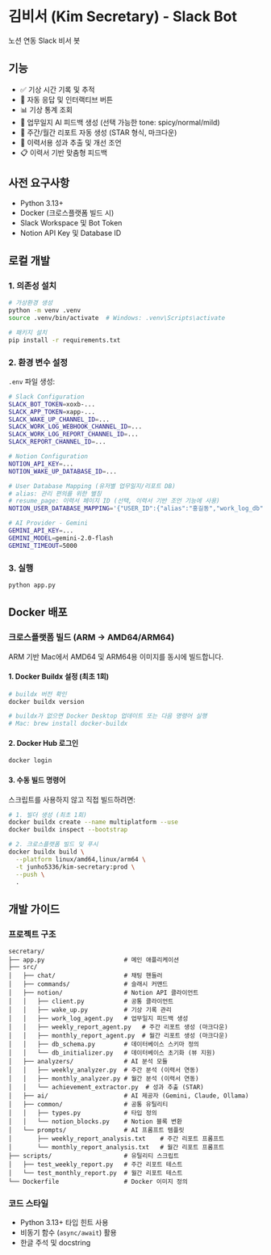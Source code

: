 # 김비서 (Kim Secretary) - Slack Bot

노션 연동 Slack 비서 봇

## 기능

- ✅ 기상 시간 기록 및 추적
- 🤖 자동 응답 및 인터랙티브 버튼
- 📊 기상 통계 조회
- 📝 업무일지 AI 피드백 생성 (선택 가능한 tone: spicy/normal/mild)
- 📅 주간/월간 리포트 자동 생성 (STAR 형식, 마크다운)
- 🎯 이력서용 성과 추출 및 개선 조언
- 📋 이력서 기반 맞춤형 피드백

## 사전 요구사항

- Python 3.13+
- Docker (크로스플랫폼 빌드 시)
- Slack Workspace 및 Bot Token
- Notion API Key 및 Database ID

## 로컬 개발

### 1. 의존성 설치

```bash
# 가상환경 생성
python -m venv .venv
source .venv/bin/activate  # Windows: .venv\Scripts\activate

# 패키지 설치
pip install -r requirements.txt
```

### 2. 환경 변수 설정

`.env` 파일 생성:

```bash
# Slack Configuration
SLACK_BOT_TOKEN=xoxb-...
SLACK_APP_TOKEN=xapp-...
SLACK_WAKE_UP_CHANNEL_ID=...
SLACK_WORK_LOG_WEBHOOK_CHANNEL_ID=...
SLACK_WORK_LOG_REPORT_CHANNEL_ID=...
SLACK_REPORT_CHANNEL_ID=...

# Notion Configuration
NOTION_API_KEY=...
NOTION_WAKE_UP_DATABASE_ID=...

# User Database Mapping (유저별 업무일지/리포트 DB)
# alias: 관리 편의를 위한 별칭
# resume_page: 이력서 페이지 ID (선택, 이력서 기반 조언 기능에 사용)
NOTION_USER_DATABASE_MAPPING='{"USER_ID":{"alias":"홍길동","work_log_db":"...","weekly_report_db":"...","monthly_report_db":"...","resume_page":"..."}}'

# AI Provider - Gemini
GEMINI_API_KEY=...
GEMINI_MODEL=gemini-2.0-flash
GEMINI_TIMEOUT=5000
```

### 3. 실행

```bash
python app.py
```

## Docker 배포

### 크로스플랫폼 빌드 (ARM → AMD64/ARM64)

ARM 기반 Mac에서 AMD64 및 ARM64용 이미지를 동시에 빌드합니다.

#### 1. Docker Buildx 설정 (최초 1회)

```bash
# buildx 버전 확인
docker buildx version

# buildx가 없으면 Docker Desktop 업데이트 또는 다음 명령어 실행
# Mac: brew install docker-buildx
```

#### 2. Docker Hub 로그인

```bash
docker login
```

#### 3. 수동 빌드 명령어

스크립트를 사용하지 않고 직접 빌드하려면:

```bash
# 1. 빌더 생성 (최초 1회)
docker buildx create --name multiplatform --use
docker buildx inspect --bootstrap

# 2. 크로스플랫폼 빌드 및 푸시
docker buildx build \
  --platform linux/amd64,linux/arm64 \
  -t junho5336/kim-secretary:prod \
  --push \
  .
```

## 개발 가이드

### 프로젝트 구조

```
secretary/
├── app.py                      # 메인 애플리케이션
├── src/
│   ├── chat/                   # 채팅 핸들러
│   ├── commands/               # 슬래시 커맨드
│   ├── notion/                 # Notion API 클라이언트
│   │   ├── client.py           # 공통 클라이언트
│   │   ├── wake_up.py          # 기상 기록 관리
│   │   ├── work_log_agent.py   # 업무일지 피드백 생성
│   │   ├── weekly_report_agent.py   # 주간 리포트 생성 (마크다운)
│   │   ├── monthly_report_agent.py  # 월간 리포트 생성 (마크다운)
│   │   ├── db_schema.py        # 데이터베이스 스키마 정의
│   │   └── db_initializer.py   # 데이터베이스 초기화 (뷰 지원)
│   ├── analyzers/              # AI 분석 모듈
│   │   ├── weekly_analyzer.py  # 주간 분석 (이력서 연동)
│   │   ├── monthly_analyzer.py # 월간 분석 (이력서 연동)
│   │   └── achievement_extractor.py  # 성과 추출 (STAR)
│   ├── ai/                     # AI 제공자 (Gemini, Claude, Ollama)
│   ├── common/                 # 공통 유틸리티
│   │   ├── types.py            # 타입 정의
│   │   └── notion_blocks.py    # Notion 블록 변환
│   └── prompts/                # AI 프롬프트 템플릿
│       ├── weekly_report_analysis.txt    # 주간 리포트 프롬프트
│       └── monthly_report_analysis.txt   # 월간 리포트 프롬프트
├── scripts/                    # 유틸리티 스크립트
│   ├── test_weekly_report.py   # 주간 리포트 테스트
│   └── test_monthly_report.py  # 월간 리포트 테스트
└── Dockerfile                  # Docker 이미지 정의
```

### 코드 스타일

- Python 3.13+ 타입 힌트 사용
- 비동기 함수 (`async/await`) 활용
- 한글 주석 및 docstring
